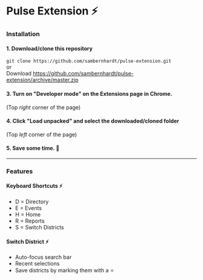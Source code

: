 # Pulse Extension ⚡️

### Installation

#### 1. Download/clone this repository  
`git clone https://github.com/sambernhardt/pulse-extension.git`  
or  
Download https://github.com/sambernhardt/pulse-extension/archive/master.zip

#### 3. Turn on "Developer mode" on the Extensions page in Chrome.
(Top *right* corner of the page)

#### 4. Click "Load unpacked" and select the downloaded/cloned folder
(Top *left* corner of the page)

#### 5. Save some time. 💪

---

### Features
#### Keyboard Shortcuts ⚡️
- D = Directory  
- E = Events  
- H = Home  
- R = Reports  
- S = Switch Districts

#### Switch District ⚡️
- Auto-focus search bar
- Recent selections
- Save districts by marking them with a ⭐️